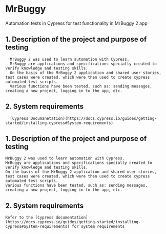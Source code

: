 # MrBuggy
Automation tests in Cypress for test functionality in MrBuggy 2 app

## 1. Description of the project and purpose of testing
      MrBuggy 2 was used to learn automation with Cypress.
      MrBuggy are applications and specifications specially created to verify knowledge and testing skills.
      On the basis of the MrBuggy 2 application and shared user stories, test cases were created, which were then used to create cypress automated test scripts.
      Various functions have been tested, such as: sending messages, creating a new project, logging in to the app, etc.

## 2. System requirements 
      [Cypress Documanetation)(https://docs.cypress.io/guides/getting-started/installing-cypress#System-requirements)
## 1. Description of the project and purpose of testing
	MrBuggy 2 was used to learn automation with Cypress.
    MrBuggy are applications and specifications specially created to verify knowledge and testing skills.
    On the basis of the MrBuggy 2 application and shared user stories, test cases were created, which were then used to create cypress automated test scripts.
    Various functions have been tested, such as: sending messages, creating a new project, logging in to the app, etc.
  
  ## 2. System requirements
	Refer to the [Cypress documentation](https://docs.cypress.io/guides/getting-started/installing-cypress#System-requirements) for system requirements
